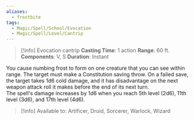 ```yaml
---
aliases:
  - frostbite
tags:
  - Magic/Spell/School/Evocation
  - Magic/Spell/Level/Cantrip
---
```

>[!info]
>Evocation cantrip
>**Casting Time**: 1 action
>**Range**: 60 ft.
>**Components**: V, S
>**Duration**: Instant

You cause numbing frost to form on one creature that you can see within range. The target must make a Constitution saving throw. On a failed save, the target takes 1d6 cold damage, and it has disadvantage on the next weapon attack roll it makes before the end of its next turn.<br>
The spell's damage increases by 1d6 when you reach 5th level (2d6), 11th level (3d6), and 17th level (4d6).<br>
>[!info] Available to:
>Artificer, Druid, Sorcerer, Warlock, Wizard